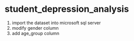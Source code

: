 # student_depression_analysis

1. import the dataset into microsoft sql server
2. modify gender column
3. add age_group column
